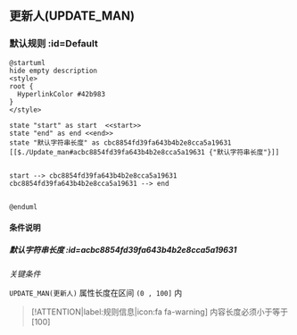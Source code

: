 ## 更新人(UPDATE_MAN) <!-- {docsify-ignore-all} -->

   

### 默认规则 :id=Default

```plantuml
@startuml
hide empty description
<style>
root {
  HyperlinkColor #42b983
}
</style>

state "start" as start  <<start>>
state "end" as end <<end>>
state "默认字符串长度" as cbc8854fd39fa643b4b2e8cca5a19631 [[$./Update_man#acbc8854fd39fa643b4b2e8cca5a19631 {"默认字符串长度"}]]


start --> cbc8854fd39fa643b4b2e8cca5a19631 
cbc8854fd39fa643b4b2e8cca5a19631 --> end 


@enduml
```

#### 条件说明

##### 默认字符串长度 :id=acbc8854fd39fa643b4b2e8cca5a19631


*关键条件*


`UPDATE_MAN(更新人)` 属性长度在区间 `(0 , 100]` 内

> [!ATTENTION|label:规则信息|icon:fa fa-warning]
> 内容长度必须小于等于[100]








